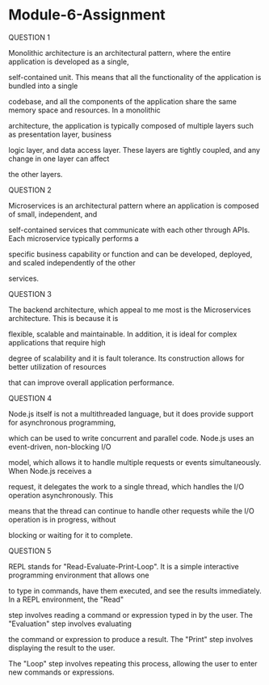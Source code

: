 # Module-6-Assignment

QUESTION 1

Monolithic architecture is an architectural pattern, where the entire application is developed as a single,

self-contained unit. This means that all the functionality of the application is bundled into a single

codebase, and all the components of the application share the same memory space and resources. In a monolithic

 architecture, the application is typically composed of multiple layers such as presentation layer, business 

 logic layer, and data access layer. These layers are tightly coupled, and any change in one layer can affect 

 the other layers.

QUESTION 2

Microservices is an architectural pattern where an application is composed of small, independent, and 

self-contained services that communicate with each other through APIs. Each microservice typically performs a 

specific business capability or function and can be developed, deployed, and scaled independently of the other 

services.

QUESTION 3

The backend architecture, which appeal to me most is the Microservices architecture. This is because it is 

flexible, scalable and maintainable. In addition, it is ideal for complex applications that require high 

degree of scalability and it is fault tolerance. Its construction allows for better utilization of resources 

that can improve overall application performance.

QUESTION 4

Node.js itself is not a multithreaded language, but it does provide support for asynchronous programming,

 which can be used to write concurrent and parallel code. Node.js uses an event-driven, non-blocking I/O

  model, which allows it to handle multiple requests or events simultaneously. When Node.js receives a 

  request, it delegates the work to a single thread, which handles the I/O operation asynchronously. This 

  means that the thread can continue to handle other requests while the I/O operation is in progress, without 

  blocking or waiting for it to complete.

QUESTION 5

REPL stands for "Read-Evaluate-Print-Loop". It is a simple interactive programming environment that allows one 

to type in commands, have them executed, and see the results immediately. In a REPL environment, the "Read" 

step involves reading a command or expression typed in by the user. The "Evaluation" step involves evaluating 

the command or expression to produce a result. The "Print" step involves displaying the result to the user. 

The "Loop" step involves repeating this process, allowing the user to enter new commands or expressions.
